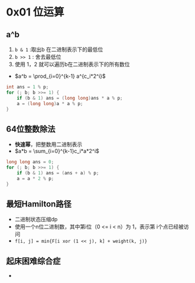 # 0x01 位运算

## a^b

1. `b & 1` :取出b 在二进制表示下的最低位
2. `b >> 1` : 舍去最低位
3. 使用 1，2 就可以遍历b在二进制表示下的所有数位

* $a^b = \prod_{i=0}^{k-1} a^{c_i*2^i}$

```cpp
int ans = 1 % p;
for (; b; b >>= 1) {
    if (b & 1) ans = (long long)ans * a % p;
    a = (long long)a * a % p;
}
```

## 64位整数除法

* **快速幂**，把整数用二进制表示
* $a*b = \sum_{i=0}^{k-1}c_i*a*2^i$

```cpp
long long ans = 0;
for (; b; b >>= 1) {
    if (b & 1) ans = (ans + a) % p;
    a = a * 2 % p;
}
```

## 最短Hamilton路径

* 二进制状态压缩dp
* 使用一个n位二进制数，其中第i位（0 <= i < n）为 1，表示第 i个点已经被访问
* `f[i, j] = min{F[i xor (1 << j), k] + weight(k, j)}`

## 起床困难综合症

* 